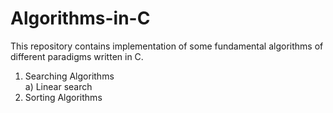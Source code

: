 # Algorithms-in-C
This repository contains implementation of some fundamental algorithms of different paradigms written in C. </br >
1. Searching Algorithms<br />
<space> <space> a) Linear search
2. Sorting Algorithms
